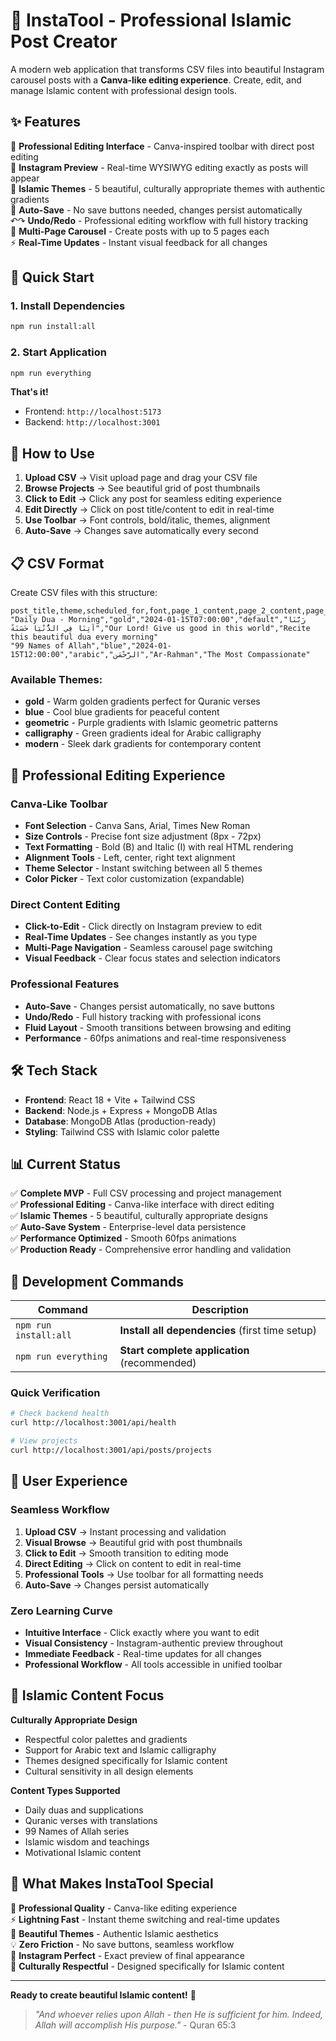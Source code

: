 # 🌟 InstaTool - Professional Islamic Post Creator

A modern web application that transforms CSV files into beautiful Instagram carousel posts with a **Canva-like editing experience**. Create, edit, and manage Islamic content with professional design tools.

## ✨ Features

🎨 **Professional Editing Interface** - Canva-inspired toolbar with direct post editing  
📱 **Instagram Preview** - Real-time WYSIWYG editing exactly as posts will appear  
🕌 **Islamic Themes** - 5 beautiful, culturally appropriate themes with authentic gradients  
💾 **Auto-Save** - No save buttons needed, changes persist automatically  
↶↷ **Undo/Redo** - Professional editing workflow with full history tracking  
📄 **Multi-Page Carousel** - Create posts with up to 5 pages each  
⚡ **Real-Time Updates** - Instant visual feedback for all changes  

## 🚀 Quick Start

### 1. Install Dependencies
```bash
npm run install:all
```

### 2. Start Application  
```bash
npm run everything
```

**That's it!** 
- Frontend: `http://localhost:5173`
- Backend: `http://localhost:3001`

## 🎯 How to Use

1. **Upload CSV** → Visit upload page and drag your CSV file
2. **Browse Projects** → See beautiful grid of post thumbnails  
3. **Click to Edit** → Click any post for seamless editing experience
4. **Edit Directly** → Click on post title/content to edit in real-time
5. **Use Toolbar** → Font controls, bold/italic, themes, alignment
6. **Auto-Save** → Changes save automatically every second

## 📋 CSV Format

Create CSV files with this structure:

```csv
post_title,theme,scheduled_for,font,page_1_content,page_2_content,page_3_content
"Daily Dua - Morning","gold","2024-01-15T07:00:00","default","رَبَّنَا آتِنَا فِي الدُّنْيَا حَسَنَةً","Our Lord! Give us good in this world","Recite this beautiful dua every morning"
"99 Names of Allah","blue","2024-01-15T12:00:00","arabic","الرَّحْمَن","Ar-Rahman","The Most Compassionate"
```

### Available Themes:
- **gold** - Warm golden gradients perfect for Quranic verses
- **blue** - Cool blue gradients for peaceful content  
- **geometric** - Purple gradients with Islamic geometric patterns
- **calligraphy** - Green gradients ideal for Arabic calligraphy
- **modern** - Sleek dark gradients for contemporary content

## 🎨 Professional Editing Experience

### Canva-Like Toolbar
- **Font Selection** - Canva Sans, Arial, Times New Roman
- **Size Controls** - Precise font size adjustment (8px - 72px)
- **Text Formatting** - Bold (B) and Italic (I) with real HTML rendering
- **Alignment Tools** - Left, center, right text alignment
- **Theme Selector** - Instant switching between all 5 themes
- **Color Picker** - Text color customization (expandable)

### Direct Content Editing
- **Click-to-Edit** - Click directly on Instagram preview to edit
- **Real-Time Updates** - See changes instantly as you type
- **Multi-Page Navigation** - Seamless carousel page switching
- **Visual Feedback** - Clear focus states and selection indicators

### Professional Features
- **Auto-Save** - Changes persist automatically, no save buttons
- **Undo/Redo** - Full history tracking with professional icons
- **Fluid Layout** - Smooth transitions between browsing and editing
- **Performance** - 60fps animations and real-time responsiveness

## 🛠️ Tech Stack

- **Frontend**: React 18 + Vite + Tailwind CSS
- **Backend**: Node.js + Express + MongoDB Atlas  
- **Database**: MongoDB Atlas (production-ready)
- **Styling**: Tailwind CSS with Islamic color palette


## 📊 Current Status

✅ **Complete MVP** - Full CSV processing and project management  
✅ **Professional Editing** - Canva-like interface with direct editing  
✅ **Islamic Themes** - 5 beautiful, culturally appropriate designs  
✅ **Auto-Save System** - Enterprise-level data persistence  
✅ **Performance Optimized** - Smooth 60fps animations  
✅ **Production Ready** - Comprehensive error handling and validation  

## 🔧 Development Commands

| Command | Description |
|---------|-------------|
| `npm run install:all` | **Install all dependencies** (first time setup) |
| `npm run everything` | **Start complete application** (recommended) |

### Quick Verification
```bash
# Check backend health
curl http://localhost:3001/api/health

# View projects
curl http://localhost:3001/api/posts/projects
```

## 📱 User Experience

### Seamless Workflow
1. **Upload CSV** → Instant processing and validation
2. **Visual Browse** → Beautiful grid with post thumbnails
3. **Click to Edit** → Smooth transition to editing mode
4. **Direct Editing** → Click on content to edit in real-time
5. **Professional Tools** → Use toolbar for all formatting needs
6. **Auto-Save** → Changes persist automatically

### Zero Learning Curve
- **Intuitive Interface** - Click exactly where you want to edit
- **Visual Consistency** - Instagram-authentic preview throughout
- **Immediate Feedback** - Real-time updates for all changes
- **Professional Workflow** - All tools accessible in unified toolbar

## 🕌 Islamic Content Focus

**Culturally Appropriate Design**
- Respectful color palettes and gradients
- Support for Arabic text and Islamic calligraphy
- Themes designed specifically for Islamic content
- Cultural sensitivity in all design elements

**Content Types Supported**
- Daily duas and supplications
- Quranic verses with translations
- 99 Names of Allah series
- Islamic wisdom and teachings
- Motivational Islamic content

## 🎉 What Makes InstaTool Special

🌟 **Professional Quality** - Canva-like editing experience  
⚡ **Lightning Fast** - Instant theme switching and real-time updates  
🎨 **Beautiful Themes** - Authentic Islamic aesthetics  
💡 **Zero Friction** - No save buttons, seamless workflow  
📱 **Instagram Perfect** - Exact preview of final appearance  
🕌 **Culturally Respectful** - Designed specifically for Islamic content  

---

**Ready to create beautiful Islamic content!** 🚀

> *"And whoever relies upon Allah - then He is sufficient for him. Indeed, Allah will accomplish His purpose."* - Quran 65:3